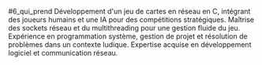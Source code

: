 #6_qui_prend
Développement d'un jeu de cartes en réseau en C, intégrant des joueurs humains et une IA pour des compétitions stratégiques. Maîtrise des sockets réseau et du multithreading pour une gestion fluide du jeu. Expérience en programmation système, gestion de projet et résolution de problèmes dans un contexte ludique. Expertise acquise en développement logiciel et communication réseau.
